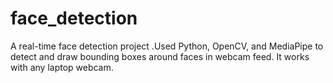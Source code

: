 # face_detection
A real-time face detection project .Used Python, OpenCV, and MediaPipe to detect and draw bounding boxes around faces in webcam feed. It works with any laptop webcam.
